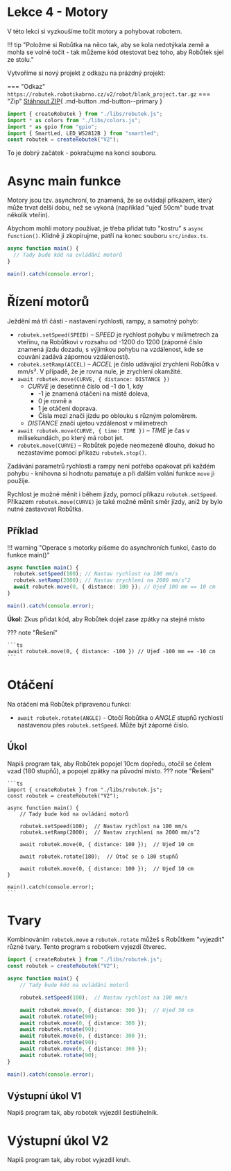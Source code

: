 # Lekce 4 - Motory

V této lekci si vyzkoušíme točit motory a pohybovat robotem.

!!! tip "Položme si Robůtka na něco tak, aby se kola nedotýkala země a mohla se volně točit - tak můžeme kód otestovat bez toho, aby Robůtek sjel ze stolu."

Vytvoříme si nový projekt z odkazu na prázdný projekt:

=== "Odkaz"
    ```
    https://robutek.robotikabrno.cz/v2/robot/blank_project.tar.gz
    ```
=== "Zip"
    [Stáhnout ZIP](../blank_project.zip){ .md-button .md-button--primary }

```typescript
import { createRobutek } from "./libs/robutek.js";
import * as colors from "./libs/colors.js";
import * as gpio from "gpio";
import { SmartLed, LED_WS2812B } from "smartled";
const robutek = createRobutek("V2");
```

To je dobrý začátek - pokračujme na konci souboru.

# Async main funkce

Motory jsou tzv. asynchroní, to znamená, že se ovládají příkazem, který může trvat delší dobu, než se vykoná
(například "ujeď 50cm" bude trvat několik vteřin).

Abychom mohli motory používat, je třeba přidat tuto "kostru" s `async function()`. Klidně ji zkopírujme, patří na konec souboru `src/index.ts`.

```typescript
async function main() {
  // Tady bude kód na ovládání motorů
}

main().catch(console.error);
```

# Řízení motorů

Ježdění má tři části - nastavení rychlosti, rampy, a samotný pohyb:

- `robutek.setSpeed(SPEED)` – _SPEED_ je rychlost pohybu v milimetrech za vteřinu, na Robůtkovi v rozsahu od -1200 do 1200 (záporné číslo znamená jízdu dozadu, s výjimkou pohybu na vzdálenost, kde se couvání zadává zápornou vzdáleností).
- `robutek.setRamp(ACCEL)` – _ACCEL_ je číslo udávající zrychlení Robůtka v mm/s². V případě, že je rovna nule, je zrychlení okamžité.
- `await robutek.move(CURVE, { distance: DISTANCE })`
    - _CURVE_ je desetinné číslo od -1 do 1, kdy
        - -1 je znamená otáčení na místě doleva,
        - 0 je rovně a
        - 1 je otáčení doprava.
        - Čísla mezi znači jízdu po oblouku s různým poloměrem.
    - _DISTANCE_ značí ujetou vzdálenost v milimetrech
- `await robutek.move(CURVE, { time: TIME })` – _TIME_ je čas v milisekundách, po který má robot jet.
- `robutek.move(CURVE)` – Robůtek pojede neomezeně dlouho, dokud ho nezastavíme pomocí příkazu `robutek.stop()`.

Zadávání parametrů rychlosti a rampy není potřeba opakovat při každém pohybu - knihovna si hodnotu pamatuje a při dalším volání funkce
`move` ji použije.

Rychlost je možné měnit i během jízdy, pomocí příkazu `robutek.setSpeed`. Příkazem `robutek.move(CURVE)` je také možné měnit směr jízdy, aniž by bylo nutné zastavovat Robůtka.


## Příklad

!!! warning "Operace s motorky píšeme do asynchroních funkcí, často do funkce main()"

```typescript
async function main() {
  robutek.setSpeed(100); // Nastav rychlost na 100 mm/s
  robutek.setRamp(2000); // Nastav zrychlení na 2000 mm/s^2
  await robutek.move(0, { distance: 100 }); // Ujeď 100 mm == 10 cm
}

main().catch(console.error);
```

**Úkol:** Zkus přidat kód, aby Robůtek dojel zase zpátky na stejné místo

??? note "Řešení"

    ```ts
    await robutek.move(0, { distance: -100 }) // Ujeď -100 mm == -10 cm
    ```

# Otáčení

Na otáčení má Robůtek připravenou funkci:

- `await robutek.rotate(ANGLE)` - Otočí Robůtka o _ANGLE_ stupňů rychlostí nastavenou přes `robutek.setSpeed`. Může být záporné číslo.

## Úkol

Napiš program tak, aby Robůtek popojel 10cm dopředu, otočil se čelem vzad (180 stupňů), a popojel zpátky na původní místo.
??? note "Řešení"

    ```ts
    import { createRobutek } from "./libs/robutek.js";
    const robutek = createRobutek("V2");

    async function main() {
        // Tady bude kód na ovládání motorů

        robutek.setSpeed(100);  // Nastav rychlost na 100 mm/s
        robutek.setRamp(2000);  // Nastav zrychlení na 2000 mm/s^2

        await robutek.move(0, { distance: 100 });  // Ujeď 10 cm

        await robutek.rotate(180);  // Otoč se o 180 stupňů

        await robutek.move(0, { distance: 100 });  // Ujeď 10 cm
    }

    main().catch(console.error);
    ```

# Tvary

Kombinováním `robutek.move` a `robutek.rotate` můžeš s Robůtkem "vyjezdit" různé tvary. Tento program s robotkem vyjezdí čtverec.

```ts
import { createRobutek } from "./libs/robutek.js";
const robutek = createRobutek("V2");

async function main() {
    // Tady bude kód na ovládání motorů

    robutek.setSpeed(100);  // Nastav rychlost na 100 mm/s

    await robutek.move(0, { distance: 300 });  // Ujeď 30 cm
    await robutek.rotate(90);
    await robutek.move(0, { distance: 300 });
    await robutek.rotate(90);
    await robutek.move(0, { distance: 300 });
    await robutek.rotate(90);
    await robutek.move(0, { distance: 300 });
    await robutek.rotate(90);
}

main().catch(console.error);
```

## Výstupní úkol V1

Napiš program tak, aby robotek vyjezdil šestiúhelník.

# Výstupní úkol V2

Napiš program tak, aby robot vyjezdil kruh.
